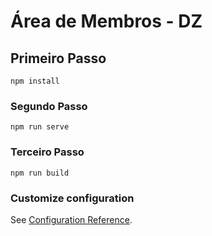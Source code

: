 # Área de Membros - DZ

## Primeiro Passo
```
npm install
```

### Segundo Passo
```
npm run serve
```

### Terceiro Passo
```
npm run build
```

### Customize configuration
See [Configuration Reference](https://cli.vuejs.org/config/).
